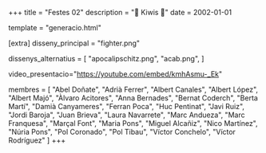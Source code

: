 +++
title = "Festes 02"
description = "🥝 Kiwis 🥝"
date = 2002-01-01

template = "generacio.html"

[extra]
disseny_principal = "fighter.png"

dissenys_alternatius = [
    "apocalipschitz.png",
    "acab.png",
]

video_presentacio="https://youtube.com/embed/kmhAsmu-_Ek"

membres = [
    "Abel Doñate",
    "Adrià Ferrer",
    "Albert Canales",
    "Albert López",
    "Albert Majó",
    "Àlvaro Acitores",
    "Anna Bernades",
    "Bernat Coderch",
    "Berta Martí",
    "Damià Canyameres",
    "Ferran Poca",
    "Huc Pentinat",
    "Javi Ruiz",
    "Jordi Baroja",
    "Juan Brieva",
    "Laura Navarrete",
    "Marc Andueza",
    "Marc Franquesa",
    "Marçal Font",
    "Maria Pons",
    "Miguel Alcañiz",
    "Nico Martínez",
    "Núria Pons",
    "Pol Coronado",
    "Pol Tibau",
    "Víctor Conchelo",
    "Víctor Rodríguez"
]
+++
